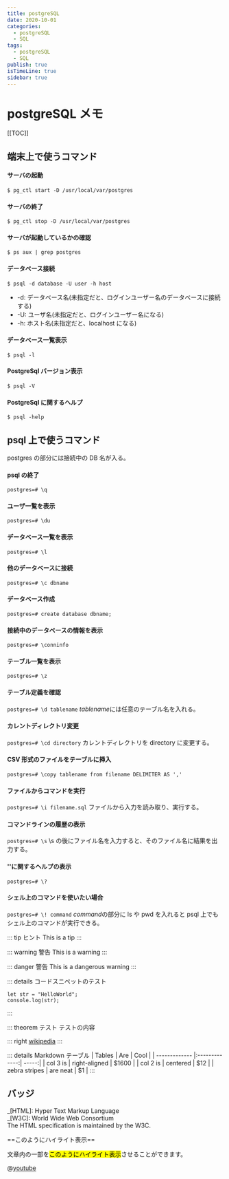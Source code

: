 ```yaml
---
title: postgreSQL
date: 2020-10-01
categories:
  - postgreSQL
  - SQL
tags:
  - postgreSQL
  - SQL
publish: true
isTimeLine: true
sidebar: true
---
```


# postgreSQL メモ

[[TOC]]

## 端末上で使うコマンド

#### サーバの起動

`$ pg_ctl start -D /usr/local/var/postgres`

#### サーバの終了

`$ pg_ctl stop -D /usr/local/var/postgres`

#### サーバが起動しているかの確認

`$ ps aux | grep postgres`

#### データベース接続

`$ psql -d database -U user -h host`

- -d: データベース名(未指定だと、ログインユーザー名のデータベースに接続する)
- -U: ユーザ名(未指定だと、ログインユーザー名になる)
- -h: ホスト名(未指定だと、localhost になる)

#### データベース一覧表示

`$ psql -l`

#### PostgreSql バージョン表示

`$ psql -V`

#### PostgreSql に関するヘルプ

`$ psql -help`

## psql 上で使うコマンド

postgres の部分には接続中の DB 名が入る。

#### psql の終了

`postgres=# \q`

#### ユーザ一覧を表示

`postgres=# \du`

#### データベース一覧を表示

`postgres=# \l`

#### 他のデータベースに接続

`postgres=# \c dbname`

#### データベース作成

`postgres=# create database dbname;`

#### 接続中のデータベースの情報を表示

`postgres=# \conninfo`

#### テーブル一覧を表示

`postgres=# \z`

#### テーブル定義を確認

`postgres=# \d tablename`
*tablename*には任意のテーブル名を入れる。

#### カレントディレクトリ変更

`postgres=# \cd directory`
カレントディレクトリを directory に変更する。

#### CSV 形式のファイルをテーブルに挿入

`postgres=# \copy tablename from filename DELIMITER AS ','`

#### ファイルからコマンドを実行

`postgres=# \i filename.sql`
ファイルから入力を読み取り、実行する。

#### コマンドラインの履歴の表示

`postgres=# \s`
\s の後にファイル名を入力すると、そのファイル名に結果を出力する。

#### '\'に関するヘルプの表示

`postgres=# \?`

#### シェル上のコマンドを使いたい場合

`postgres=# \! command`
*command*の部分に ls や pwd を入れると psql 上でもシェル上のコマンドが実行できる。

::: tip ヒント
This is a tip
:::

::: warning 警告
This is a warning
:::

::: danger 警告
This is a dangerous warning
:::

::: details コードスニペットのテスト

```js{2}
let str = "HelloWorld";
console.log(str);
```

:::

::: theorem テスト
テストの内容

::: right
[wikipedia](https://zh.wikipedia.org/wiki/%E7%89%9B%E9%A1%BF%E8%BF%90%E5%8A%A8%E5%AE%9A%E5%BE%8B)
:::

::: details Markdown テーブル
| Tables | Are | Cool |
| ------------- |:-------------:| -----:|
| col 3 is | right-aligned | $1600 |
| col 2 is      | centered      |   $12 |
| zebra stripes | are neat | \$1 |
:::

## バッジ <Badge text="beta" type="warning"/>

_[HTML]: Hyper Text Markup Language  
_[W3C]: World Wide Web Consortium  
The HTML specification is maintained by the W3C.

==このようにハイライト表示==

文章内の一部を<mark>このようにハイライト表示</mark>させることができます。

@[youtube](https://www.youtube.com/watch?v=KsOCxwt-5FQ)

<p class="demo" :class="$style.example"></p>

<style module>
.example {
  color: #41b883;
}
</style>

<script>
export default {
  props: ['slot-key'],
  mounted () {
    document.querySelector(`.${this.$style.example}`)
      .textContent = 'この文章のみスタイリングする書き方'
  }
}
</script>
